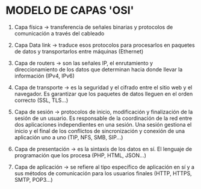 # MODELO DE CAPAS 'OSI'

1. Capa física -> transferencia de señales binarias y protocolos de comunicación a través del cableado

2. Capa Data link -> traduce esos protocolos para procesarlos en paquetes de datos y transportarlos entre máquinas (Ethernet)

3. Capa de routers -> son las señales IP, el enrutamiento y direccionamiento de los datos que determinan hacia donde llevar la información (IPv4, IPv6)

4. Capa de transporte -> es la seguridad y el cifrado entre el sitio web y el navegador.  Es garantizar que los paquetes de datos lleguen en el orden correcto (SSL, TLS...)

5. Capa de sesión -> protocolos de inicio, modificación y finalización de la sesión de un usuario. Es responsable de la coordinación de la red entre dos aplicaciones independientes en una sesión. Una sesión gestiona el inicio y el final de los conflictos de sincronización y conexión de una aplicación uno a uno (TIP, NFS, SMB, SIP...)

6. Capa de presentación -> es la sintaxis de los datos en sí. El lenguaje de programación que los procesa (PHP, HTML, JSON...)

7. Capa de aplicación -> se refiere al tipo específico de aplicación en sí y a sus métodos de comunicación para los usuarios finales (HTTP, HTTPS, SMTP, POP3...)
